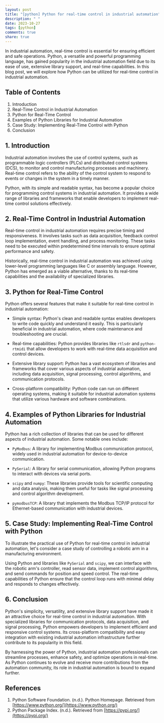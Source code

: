 ```yaml
---
layout: post
title: "[python] Python for real-time control in industrial automation"
description: " "
date: 2023-10-27
tags: [python]
comments: true
share: true
---
```


In industrial automation, real-time control is essential for ensuring efficient and safe operations. Python, a versatile and powerful programming language, has gained popularity in the industrial automation field due to its ease of use, extensive library support, and real-time capabilities. In this blog post, we will explore how Python can be utilized for real-time control in industrial automation.

## Table of Contents

1. Introduction
2. Real-Time Control in Industrial Automation
3. Python for Real-Time Control
4. Examples of Python Libraries for Industrial Automation
5. Case Study: Implementing Real-Time Control with Python
6. Conclusion

## 1. Introduction

Industrial automation involves the use of control systems, such as programmable logic controllers (PLCs) and distributed control systems (DCS), to monitor and control manufacturing processes and machinery. Real-time control refers to the ability of the control system to respond to events or changes in the system in a timely manner.

Python, with its simple and readable syntax, has become a popular choice for programming control systems in industrial automation. It provides a wide range of libraries and frameworks that enable developers to implement real-time control solutions effectively.

## 2. Real-Time Control in Industrial Automation

Real-time control in industrial automation requires precise timing and responsiveness. It involves tasks such as data acquisition, feedback control loop implementation, event handling, and process monitoring. These tasks need to be executed within predetermined time intervals to ensure optimal performance and safety.

Historically, real-time control in industrial automation was achieved using lower-level programming languages like C or assembly language. However, Python has emerged as a viable alternative, thanks to its real-time capabilities and the availability of specialized libraries.

## 3. Python for Real-Time Control

Python offers several features that make it suitable for real-time control in industrial automation:

- Simple syntax: Python's clean and readable syntax enables developers to write code quickly and understand it easily. This is particularly beneficial in industrial automation, where code maintenance and troubleshooting are crucial.

- Real-time capabilities: Python provides libraries like `rtlsdr` and `python-rtmidi` that allow developers to work with real-time data acquisition and control devices.

- Extensive library support: Python has a vast ecosystem of libraries and frameworks that cover various aspects of industrial automation, including data acquisition, signal processing, control algorithms, and communication protocols.

- Cross-platform compatibility: Python code can run on different operating systems, making it suitable for industrial automation systems that utilize various hardware and software combinations.

## 4. Examples of Python Libraries for Industrial Automation

Python has a rich collection of libraries that can be used for different aspects of industrial automation. Some notable ones include:

- `PyModbus`: A library for implementing Modbus communication protocol, widely used in industrial automation for device-to-device communication.

- `PySerial`: A library for serial communication, allowing Python programs to interact with devices via serial ports.

- `scipy` and `numpy`: These libraries provide tools for scientific computing and data analysis, making them useful for tasks like signal processing and control algorithm development.

- `pymodbusTCP`: A library that implements the Modbus TCP/IP protocol for Ethernet-based communication with industrial devices.

## 5. Case Study: Implementing Real-Time Control with Python

To illustrate the practical use of Python for real-time control in industrial automation, let's consider a case study of controlling a robotic arm in a manufacturing environment.

Using Python and libraries like `PySerial` and `scipy`, we can interface with the robotic arm's controller, read sensor data, implement control algorithms, and send commands for position and speed control. The real-time capabilities of Python ensure that the control loop runs with minimal delay and responds to changes effectively.

## 6. Conclusion

Python's simplicity, versatility, and extensive library support have made it an attractive choice for real-time control in industrial automation. With specialized libraries for communication protocols, data acquisition, and signal processing, Python empowers developers to implement efficient and responsive control systems. Its cross-platform compatibility and easy integration with existing industrial automation infrastructure further contribute to its popularity in this field.

By harnessing the power of Python, industrial automation professionals can streamline processes, enhance safety, and optimize operations in real-time. As Python continues to evolve and receive more contributions from the automation community, its role in industrial automation is bound to expand further.

## References

1. Python Software Foundation. (n.d.). Python Homepage. Retrieved from [https://www.python.org/](https://www.python.org/)
2. Python Package Index. (n.d.). Retrieved from [https://pypi.org/](https://pypi.org/)